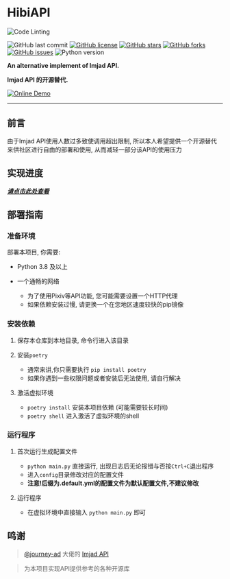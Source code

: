 # HibiAPI

![Code Linting](https://github.com/mixmoe/HibiAPI/workflows/Code%20Linting/badge.svg)

![GitHub last commit](https://img.shields.io/github/last-commit/mixmoe/HibiAPI)
[![GitHub license](https://img.shields.io/github/license/mixmoe/HibiAPI)](https://github.com/mixmoe/HibiAPI/blob/main/LICENSE)
[![GitHub stars](https://img.shields.io/github/stars/mixmoe/HibiAPI)](https://github.com/mixmoe/HibiAPI/stargazers)
[![GitHub forks](https://img.shields.io/github/forks/mixmoe/HibiAPI)](https://github.com/mixmoe/HibiAPI/network)
[![GitHub issues](https://img.shields.io/github/issues/mixmoe/HibiAPI)](https://github.com/mixmoe/HibiAPI/issues)
![Python version](https://img.shields.io/badge/Python-3.8%2B-yellowgreen)

**An alternative implement of Imjad API.**

**Imjad API 的开源替代.**

[![Online Demo](https://img.shields.io/badge/Demo-Click_Here-red?style=for-the-badge)](https://api.obfs.dev/docs)

---

## 前言

由于Imjad API使用人数过多致使调用超出限制, 所以本人希望提供一个开源替代来供社区进行自由的部署和使用, 从而减轻一部分该API的使用压力

## 实现进度

***[请点击此处查看](https://github.com/mixmoe/HibiAPI/issues/1)***

## 部署指南

### 准备环境

部署本项目, 你需要:

- Python 3.8 及以上

- 一个通畅的网络
  - 为了使用Pixiv等API功能, 您可能需要设置一个HTTP代理
  - 如果依赖安装过慢, 请更换一个在您地区速度较快的pip镜像

### 安装依赖

1. 保存本仓库到本地目录, 命令行进入该目录

2. 安装`poetry`
    - 通常来讲,你只需要执行 `pip install poetry`
    - 如果你遇到一些权限问题或者安装后无法使用, 请自行解决

3. 激活虚拟环境
    - `poetry install` 安装本项目依赖 (可能需要较长时间)
    - `poetry shell` 进入激活了虚拟环境的shell

### 运行程序

1. 首次运行生成配置文件
    - `python main.py` 直接运行, 出现日志后无论报错与否按`Ctrl+C`退出程序
    - 进入`config`目录修改对应的配置文件
    - **注意!后缀为.default.yml的配置文件为默认配置文件,不建议修改**

2. 运行程序
    - 在虚拟环境中直接输入 `python main.py` 即可


## 鸣谢

>  [@journey-ad](https://github.com/journey-ad) 大佬的 [Imjad API](https://api.imjad.cn/)

> 为本项目实现API提供参考的各种开源库
